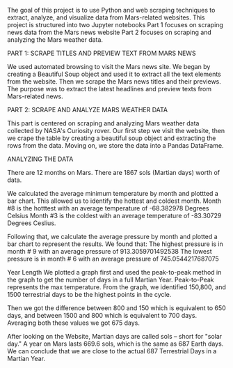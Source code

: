
The goal of this project is to use Python and web scraping techniques to extract, analyze, and visualize data from Mars-related websites. This project is structured into two Jupyter notebooks
Part 1 focuses on scraping news data from the Mars news website 
Part 2 focuses on scraping and analyzing the Mars weather data. 


PART 1: SCRAPE TITLES AND PREVIEW TEXT FROM MARS NEWS 

We used automated browsing to visit the Mars news site. We began by creating a Beautiful Soup object and used it to extract all the text elements from the website. 
Then we scrape the Mars news titles and their previews. The purpose was to extract the latest headlines and preview texts from Mars-related news. 

PART 2: SCRAPE AND ANALYZE MARS WEATHER DATA 

This part is centered on scraping and analyzing Mars weather data collected by NASA's Curiosity rover. 
Our first step we visit the website, then we crape the table by creating a beautiful soup object and extracting the rows from the data. Moving on, we store the data into a Pandas DataFrame. 

ANALYZING THE DATA

There are 12 months on Mars.
There are 1867 sols (Martian days) worth of data. 

We calculated the average minimum temperature by month and plottted a bar chart. This allowed us to identify the hottest and coldest month. 
Month #8 is the hotttest with an average temperature of -68.382978 Degrees Celsius 
Month #3 is the coldest with an average temperature of -83.30729 Degrees Ceslius.

Following that, we calculate the average pressure by month and plotted a bar chart to represent the results. We found that:
The highest pressure is in month # 9 with an average pressure of 913.3059701492538 
The lowest pressure is in month # 6 with an average pressure of 745.0544217687075 

Year Length
We plotted a graph first and used the peak-to-peak method in the graph to get the number  of days in a full Martian Year. Peak-to-Peak represents the max temperature. From the graph, we identified 150,800, and 1500 terrestrial days to be the highest points in the cycle. 

Then we got the difference between 800 and 150 which is equivalent to 650 days, and between 1500 and 800 which is equivalent to 700 days. Averaging both these values we got 675 days. 

After looking on the Website, Martian days are called sols – short for "solar day." A year on Mars lasts 669.6 sols, which is the same as 687 Earth days.
We can conclude that we are close to the actual 687 Terrestrial Days in a Martian Year.
